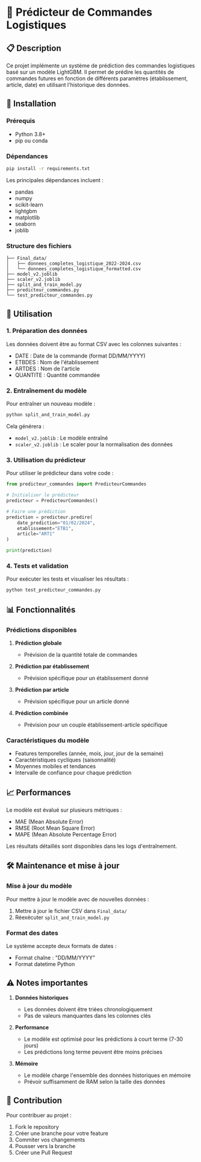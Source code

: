 # 🚀 Prédicteur de Commandes Logistiques

## 📋 Description
Ce projet implémente un système de prédiction des commandes logistiques basé sur un modèle LightGBM. Il permet de prédire les quantités de commandes futures en fonction de différents paramètres (établissement, article, date) en utilisant l'historique des données.

## 🔧 Installation

### Prérequis
- Python 3.8+
- pip ou conda

### Dépendances
```bash
pip install -r requirements.txt
```

Les principales dépendances incluent :
- pandas
- numpy
- scikit-learn
- lightgbm
- matplotlib
- seaborn
- joblib

### Structure des fichiers
```
├── Final_data/
│   ├── donnees_completes_logistique_2022-2024.csv
│   └── donnees_completes_logistique_formatted.csv
├── model_v2.joblib
├── scaler_v2.joblib
├── split_and_train_model.py
├── predicteur_commandes.py
└── test_predicteur_commandes.py
```

## 🎯 Utilisation

### 1. Préparation des données
Les données doivent être au format CSV avec les colonnes suivantes :
- DATE : Date de la commande (format DD/MM/YYYY)
- ETBDES : Nom de l'établissement
- ARTDES : Nom de l'article
- QUANTITE : Quantité commandée

### 2. Entraînement du modèle
Pour entraîner un nouveau modèle :
```bash
python split_and_train_model.py
```
Cela générera :
- `model_v2.joblib` : Le modèle entraîné
- `scaler_v2.joblib` : Le scaler pour la normalisation des données

### 3. Utilisation du prédicteur
Pour utiliser le prédicteur dans votre code :
```python
from predicteur_commandes import PredicteurCommandes

# Initialiser le prédicteur
predicteur = PredicteurCommandes()

# Faire une prédiction
prediction = predicteur.predire(
    date_prediction="01/02/2024",
    etablissement="ETB1",
    article="ART1"
)

print(prediction)
```

### 4. Tests et validation
Pour exécuter les tests et visualiser les résultats :
```bash
python test_predicteur_commandes.py
```

## 📊 Fonctionnalités

### Prédictions disponibles
1. **Prédiction globale**
   - Prévision de la quantité totale de commandes
   
2. **Prédiction par établissement**
   - Prévision spécifique pour un établissement donné
   
3. **Prédiction par article**
   - Prévision spécifique pour un article donné
   
4. **Prédiction combinée**
   - Prévision pour un couple établissement-article spécifique

### Caractéristiques du modèle
- Features temporelles (année, mois, jour, jour de la semaine)
- Caractéristiques cycliques (saisonnalité)
- Moyennes mobiles et tendances
- Intervalle de confiance pour chaque prédiction

## 📈 Performances

Le modèle est évalué sur plusieurs métriques :
- MAE (Mean Absolute Error)
- RMSE (Root Mean Square Error)
- MAPE (Mean Absolute Percentage Error)

Les résultats détaillés sont disponibles dans les logs d'entraînement.

## 🛠 Maintenance et mise à jour

### Mise à jour du modèle
Pour mettre à jour le modèle avec de nouvelles données :
1. Mettre à jour le fichier CSV dans `Final_data/`
2. Réexécuter `split_and_train_model.py`

### Format des dates
Le système accepte deux formats de dates :
- Format chaîne : "DD/MM/YYYY"
- Format datetime Python

## ⚠️ Notes importantes

1. **Données historiques**
   - Les données doivent être triées chronologiquement
   - Pas de valeurs manquantes dans les colonnes clés

2. **Performance**
   - Le modèle est optimisé pour les prédictions à court terme (7-30 jours)
   - Les prédictions long terme peuvent être moins précises

3. **Mémoire**
   - Le modèle charge l'ensemble des données historiques en mémoire
   - Prévoir suffisamment de RAM selon la taille des données

## 🤝 Contribution
Pour contribuer au projet :
1. Fork le repository
2. Créer une branche pour votre feature
3. Commiter vos changements
4. Pousser vers la branche
5. Créer une Pull Request